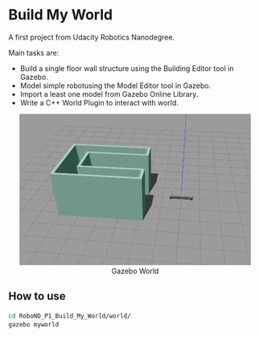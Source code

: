 # Build My World
A first project from Udacity Robotics Nanodegree. 

Main tasks are:
* Build a single floor wall structure using the Building Editor tool in Gazebo.
* Model simple robotusing the Model Editor tool in Gazebo.
* Import a least one model from Gazebo Online Library.
* Write a C++ World Plugin to interact with world.

<p align="center">
  <img width="460" height="300" src="image/Build_My_World.png">
  <br>Gazebo World
</p>

## How to use
```sh
cd RoboND_P1_Build_My_World/world/
gazebo myworld
```
